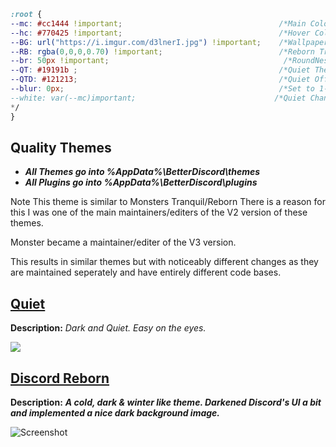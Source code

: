 
```css
:root { 
--mc: #cc1444 !important;                                   /*Main Colour*/     
--hc: #770425 !important;                                   /*Hover Colour*/       
--BG: url("https://i.imgur.com/d3lnerI.jpg") !important;    /*Wallpaper*/  
--RB: rgba(0,0,0,0.70) !important;                          /*Reborn Transparency Higher is Darker*/   
--br: 50px !important;                                       /*RoundNess of Icons*/    
--QT: #19191b ;                                             /*Quiet Theme Colour*/    
--QTD: #121213;                                             /*Quiet Off Parts Colour*/  
--blur: 0px;                                                /*Set to 1-10px to adjust reborn wallpaper blur
--white: var(--mc)important;                               /*Quiet Channel Text Colour replace ('replace var(--mc)' with wanted colour)*/    
*/ 
}

```

## Quality Themes
* ***All **Themes** go into %AppData%\BetterDiscord\themes***
* ***All **Plugins** go into %AppData%\BetterDiscord\plugins***

Note This theme is similar to Monsters Tranquil/Reborn
There is a reason for this I was one of the main maintainers/editers of the V2 version of these themes.

Monster became a maintainer/editer of the V3 version.

This results in similar themes but with noticeably different changes as they are maintained seperately and have entirely different code bases.


## [Quiet](https://github.com/squee666/Discord-Themes/blob/master/Themes/Quiet.theme.css)

**Description:** <i>Dark and Quiet. Easy on the eyes.</i>

![](https://i.imgur.com/nI4eofE.png)


## [Discord Reborn](https://github.com/squee666/Discord-Themes/blob/master/Themes/Discord%20Reborn.theme.css)

**Description:** ***A cold, dark & winter like theme. Darkened Discord's UI a bit and implemented a nice dark background image.***


![Screenshot](https://i.imgur.com/wjBwVGm.png)
